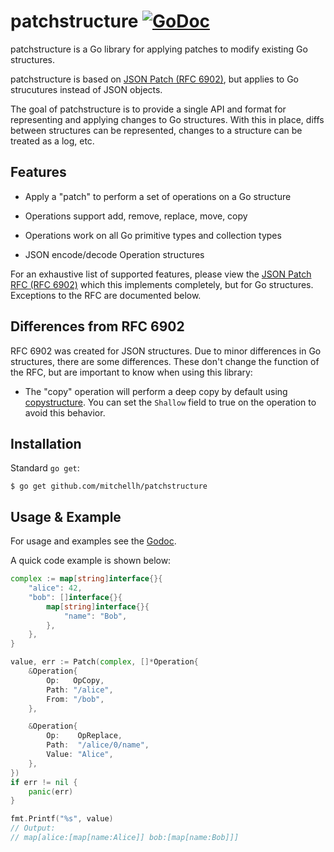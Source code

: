 # patchstructure [![GoDoc](https://godoc.org/github.com/mitchellh/patchstructure?status.svg)](https://godoc.org/github.com/mitchellh/patchstructure)

patchstructure is a Go library for applying patches to modify existing
Go structures.

patchstructure is based on
[JSON Patch (RFC 6902)](https://tools.ietf.org/html/rfc6902), but
applies to Go strucutures instead of JSON objects.

The goal of patchstructure is to provide a single API and format for
representing and applying changes to Go structures. With this in place,
diffs between structures can be represented, changes to a structure
can be treated as a log, etc.

## Features

  * Apply a "patch" to perform a set of operations on a Go structure

  * Operations support add, remove, replace, move, copy

  * Operations work on all Go primitive types and collection types

  * JSON encode/decode Operation structures

For an exhaustive list of supported features, please view the
[JSON Patch RFC (RFC 6902)](https://tools.ietf.org/html/rfc6902) which
this implements completely, but for Go structures. Exceptions to the RFC
are documented below.

## Differences from RFC 6902

RFC 6902 was created for JSON structures. Due to minor differences in
Go structures, there are some differences. These don't change the
function of the RFC, but are important to know when using this library:

  * The "copy" operation will perform a deep copy by default using
    [copystructure](https://github.com/mitchellh/copystructure). You can
    set the `Shallow` field to true on the operation to avoid this behavior.

## Installation

Standard `go get`:

```
$ go get github.com/mitchellh/patchstructure
```

## Usage & Example

For usage and examples see the [Godoc](http://godoc.org/github.com/mitchellh/patchstructure).

A quick code example is shown below:

```go
complex := map[string]interface{}{
	"alice": 42,
	"bob": []interface{}{
		map[string]interface{}{
			"name": "Bob",
		},
	},
}

value, err := Patch(complex, []*Operation{
	&Operation{
		Op:   OpCopy,
		Path: "/alice",
		From: "/bob",
	},

	&Operation{
		Op:    OpReplace,
		Path:  "/alice/0/name",
		Value: "Alice",
	},
})
if err != nil {
	panic(err)
}

fmt.Printf("%s", value)
// Output:
// map[alice:[map[name:Alice]] bob:[map[name:Bob]]]
```
